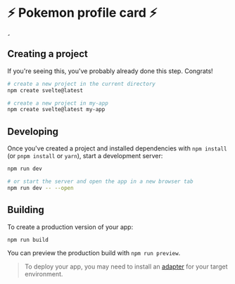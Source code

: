 # ⚡ Pokemon profile card ⚡

<img width="5oo" alt="Schermafbeelding 2022-09-22 om 23 15 09" src="https://user-images.githubusercontent.com/90189750/191852334-048d075b-3eb7-4508-a867-e2d72529c744.png">



## Creating a project

If you're seeing this, you've probably already done this step. Congrats!

```bash
# create a new project in the current directory
npm create svelte@latest

# create a new project in my-app
npm create svelte@latest my-app
```

## Developing

Once you've created a project and installed dependencies with `npm install` (or `pnpm install` or `yarn`), start a development server:

```bash
npm run dev

# or start the server and open the app in a new browser tab
npm run dev -- --open
```

## Building

To create a production version of your app:

```bash
npm run build
```

You can preview the production build with `npm run preview`.

> To deploy your app, you may need to install an [adapter](https://kit.svelte.dev/docs/adapters) for your target environment.
